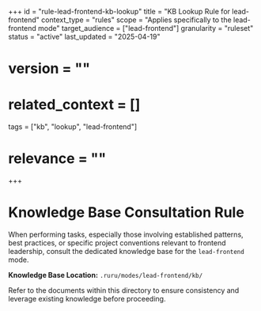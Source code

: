 +++
id = "rule-lead-frontend-kb-lookup"
title = "KB Lookup Rule for lead-frontend"
context_type = "rules"
scope = "Applies specifically to the lead-frontend mode"
target_audience = ["lead-frontend"]
granularity = "ruleset"
status = "active"
last_updated = "2025-04-19"
# version = ""
# related_context = []
tags = ["kb", "lookup", "lead-frontend"]
# relevance = ""
+++

# Knowledge Base Consultation Rule

When performing tasks, especially those involving established patterns, best practices, or specific project conventions relevant to frontend leadership, consult the dedicated knowledge base for the `lead-frontend` mode.

**Knowledge Base Location:** `.ruru/modes/lead-frontend/kb/`

Refer to the documents within this directory to ensure consistency and leverage existing knowledge before proceeding.